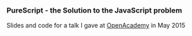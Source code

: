 ### PureScript - the Solution to the JavaScript problem


Slides and code for a talk I gave at [OpenAcademy](https://www.balabit.com/hu/open-academy) in May 2015
